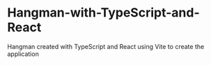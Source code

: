 # Hangman-with-TypeScript-and-React
Hangman created with TypeScript and React using Vite to create the application
